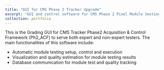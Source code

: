 ```yaml
---
title: "GUI for CMS Phase 2 Tracker Upgrade"
excerpt: "GUI and control software for CMS Phase 2 Pixel Module testing<br/><img src='/images/Ph2_ACF_GUI.png'>"
collection: portfolio
---
```


This is the Grading GUI for CMS Tracker Phase2 Acquisition & Control Framework (Ph2_ACF) to serve both expert and non-expert testers.
The main functionalities of this software include:
* Automatic module testing setup, control and execution
* Visualization and quality estimation for module testing results
* Database communication for module test and quality tracking


